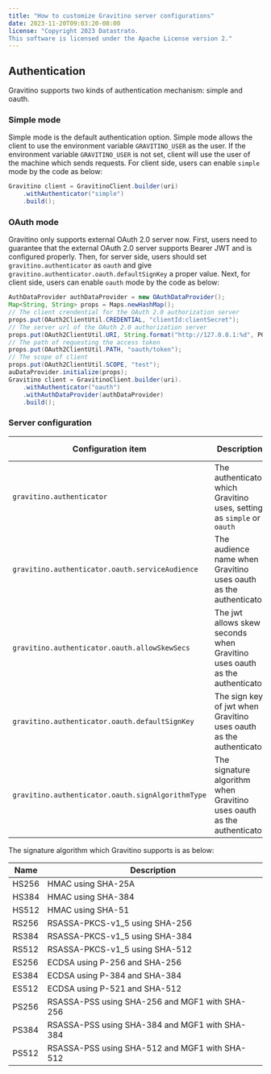 ```yaml
---
title: "How to customize Gravitino server configurations"
date: 2023-11-20T09:03:20-08:00
license: "Copyright 2023 Datastrato.
This software is licensed under the Apache License version 2."
---
```


## Authentication
Gravitino supports two kinds of authentication mechanism: simple and oauth.

### Simple mode
Simple mode is the default authentication option.
Simple mode allows the client to use the environment variable `GRAVITINO_USER` as the user.
If the environment variable `GRAVITINO_USER` is not set, client will use the user of the machine which sends requests.
For client side, users can enable `simple` mode by the code as below:
```java
Gravitino client = GravitinoClient.builder(uri)
    .withAuthenticator("simple")
    .build();
```

### OAuth mode
Gravitino only supports external OAuth 2.0 server now.
First, users need to guarantee that the external OAuth 2.0 server supports Bearer JWT and is configured properly.
Then, for server side, users should set `gravitino.authenticator` as `oauth` and give `gravitino.authenticator.oauth.defaultSignKey` a proper value.
Next, for client side, users can enable `oauth` mode by the code as below:
```java
AuthDataProvider authDataProvider = new OAuthDataProvider();
Map<String, String> props = Maps.newHashMap();
// The client crendential for the OAuth 2.0 authorization server
props.put(OAuth2ClientUtil.CREDENTIAL, "clientId:clientSecret");
// The server url of the OAuth 2.0 authorization server
props.put(OAuth2ClientUtil.URI, String.format("http://127.0.0.1:%d", PORT));
// The path of requesting the access token
props.put(OAuth2ClientUtil.PATH, "oauth/token");
// The scope of client
props.put(OAuth2ClientUtil.SCOPE, "test");
auDataProvider.initialize(props);
Gravitino client = GravitinoClient.builder(uri).
    .withAuthenticator("oauth")
    .withAuthDataProvider(authDataProvider)
    .build();
```


### Server configuration

| Configuration item                                | Description                                                                | Default value     | Since version |
|---------------------------------------------------|----------------------------------------------------------------------------|-------------------|---------------|
| `gravitino.authenticator`                         | The authenticator which Gravitino uses, setting as `simple` or `oauth`     | `simple`          | 0.3.0         |
| `gravitino.authenticator.oauth.serviceAudience`   | The audience name when Gravitino uses oauth as the authenticator           | `GravitinoServer` | 0.3.0         |
| `gravitino.authenticator.oauth.allowSkewSecs`     | The jwt allows skew seconds when Gravitino uses oauth as the authenticator | `0`               | 0.3.0         |
| `gravitino.authenticator.oauth.defaultSignKey`    | The sign key of jwt when Gravitino uses oauth as the authenticator         | ``                | 0.3.0         |
| `gravitino.authenticator.oauth.signAlgorithmType` | The signature algorithm when Gravitino uses oauth as the authenticator     | `RS256`           | 0.3.0         |

The signature algorithm which Gravitino supports is as below:

| Name  | Description                                    |
|-------|------------------------------------------------|
| HS256 | HMAC using SHA-25A                             |
| HS384 | HMAC using SHA-384                             |
| HS512 | HMAC using SHA-51                              |
| RS256 | RSASSA-PKCS-v1_5 using SHA-256                 |
| RS384 | RSASSA-PKCS-v1_5 using SHA-384                 |
| RS512 | RSASSA-PKCS-v1_5 using SHA-512                 |
| ES256 | ECDSA using P-256 and SHA-256                  |
| ES384 | ECDSA using P-384 and SHA-384                  |
| ES512 | ECDSA using P-521 and SHA-512                  |
| PS256 | RSASSA-PSS using SHA-256 and MGF1 with SHA-256 |
| PS384 | RSASSA-PSS using SHA-384 and MGF1 with SHA-384 |
| PS512 | RSASSA-PSS using SHA-512 and MGF1 with SHA-512 |
